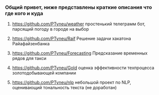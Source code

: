 ### Общий привет, ниже представлены краткие описания что где кого и куда

1) https://github.com/PTyneu/weather простенький телеграмм бот, парсящий погоду в городе на выбор

2) https://github.com/PTyneu/Raif Решение задачи хакатона Райaфайзенбанка

3) https://github.com/PTyneu/Forecasting Предсказание временных рядов для такси

4) https://github.com/PTyneu/Gold оценка эффективности техпроцесса золотодобывающей компании

5) https://github.com/PTyneu/nlp небольшой проект по NLP, оценивающий тональность текста (не доработан) 


